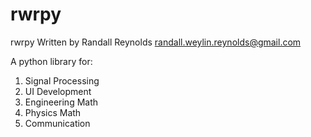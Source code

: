 # rwrpy

rwrpy
Written by Randall Reynolds
randall.weylin.reynolds@gmail.com

A python library for:

1) Signal Processing
2) UI Development
3) Engineering Math
4) Physics Math
5) Communication
